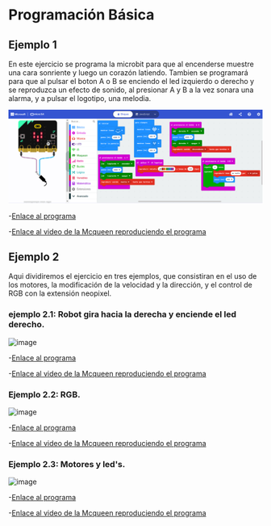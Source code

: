 # Programación Básica
## Ejemplo 1
En este ejercicio se programa la microbit para que al encenderse muestre una cara sonriente y luego un corazón latiendo. Tambien se programará para que al pulsar el boton A o B se enciendo el led izquierdo o derecho y se reproduzca un efecto de sonido, al presionar A y B a la vez sonara una alarma, y a pulsar el logotipo, una melodia.

![image](cap_ej1.png)

-[Enlace al programa](microbit-maqueen2.hex)

-[Enlace al video de la Mcqueen reproduciendo el programa](https://www.youtube.com/shorts/29INlVmVf9U)

## Ejemplo 2
Aqui dividiremos el ejercicio en tres ejemplos, que consistiran en el uso de los motores, la modificación de la velocidad y la dirección, y el control de RGB
con la extensión neopixel.

### ejemplo 2.1: Robot gira hacia la derecha y enciende el led derecho.

![image]()

-[Enlace al programa]()

-[Enlace al video de la Mcqueen reproduciendo el programa]()

### Ejemplo 2.2: RGB.

![image]()

-[Enlace al programa]()

-[Enlace al video de la Mcqueen reproduciendo el programa]()

### Ejemplo 2.3: Motores y led's.

![image]()

-[Enlace al programa]()

-[Enlace al video de la Mcqueen reproduciendo el programa]()
